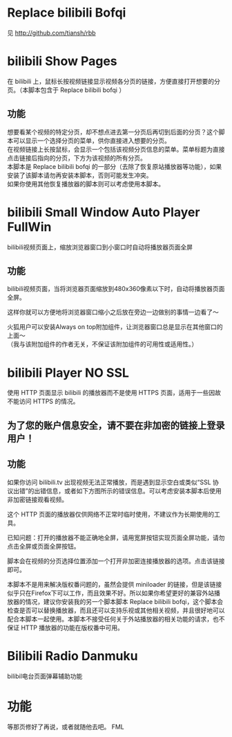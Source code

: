 # Replace bilibili Bofqi #

见 http://github.com/tiansh/rbb

# bilibili Show Pages #

在 bilibili 上，鼠标长按视频链接显示视频各分页的链接，方便直接打开想要的分页。（本脚本包含于 Replace bilibili bofqi ）

## 功能 ##

想要看某个视频的特定分页，却不想点进去第一分页后再切到后面的分页？这个脚本可以显示一个选择分页的菜单，供你直接进入想要的分页。<br />
在视频链接上长按鼠标，会显示一个包括该视频分页信息的菜单。菜单标题为直接点击链接后指向的分页，下方为该视频的所有分页。<br />
本脚本是 Replace bilibili bofqi 的一部分（去除了恢复原站播放器等功能），如果安装了该脚本请勿再安装本脚本，否则可能发生冲突。<br />
如果你使用其他恢复播放器的脚本则可以考虑使用本脚本。

# bilibili Small Window Auto Player FullWin #

bilibili视频页面上，缩放浏览器窗口到小窗口时自动将播放器页面全屏

## 功能 ##

bilibili视频页面，当将浏览器页面缩放到480x360像素以下时，自动将播放器页面全屏。

这样你就可以方便地将浏览器窗口缩小之后放在旁边一边做别的事情一边看了～

火狐用户可以安装Always on top附加组件，让浏览器窗口总是显示在其他窗口的上面～<br />
（我与该附加组件的作者无关，不保证该附加组件的可用性或适用性。）


# bilibili Player NO SSL #

使用 HTTP 页面显示 bilibili 的播放器而不是使用 HTTPS 页面，适用于一些因故不能访问 HTTPS 的情况。 

## 为了您的账户信息安全，请不要在非加密的链接上登录用户！ ##
## 功能 ##

如果你访问 bilibili.tv 出现视频无法正常播放，而是遇到显示空白或类似“SSL 协议出错”的出错信息，或者如下方图所示的错误信息。可以考虑安装本脚本后使用非加密链接观看视频。

这个 HTTP 页面的播放器仅供网络不正常时临时使用，不建议作为长期使用的工具。

已知问题：打开的播放器不能正确地全屏，请用宽屏按钮实现页面全屏功能，请勿点击全屏或页面全屏按钮。

脚本会在视频的分页选择位置添加一个打开非加密连接播放器的选项。点击该链接即可。

本脚本不是用来解决版权番问题的，虽然会提供 miniloader 的链接，但是该链接似乎只在Firefox下可以工作，而且效果不好。所以如果你希望更好的兼容外站播放器的情况，建议你安装我的另一个脚本脚本 Replace bilibili bofqi，这个脚本会检查是否可以替换播放器，而且还可以支持乐视或其他相关视频，并且很好地可以配合本脚本一起使用。本脚本不接受任何关于外站播放器的相关功能的请求，也不保证 HTTP 播放器的功能在版权番中可用。


# Bilibili Radio Danmuku #

bilibil电台页面弹幕辅助功能

# 功能 #

等那页修好了再说，或者就随他去吧。 FML
